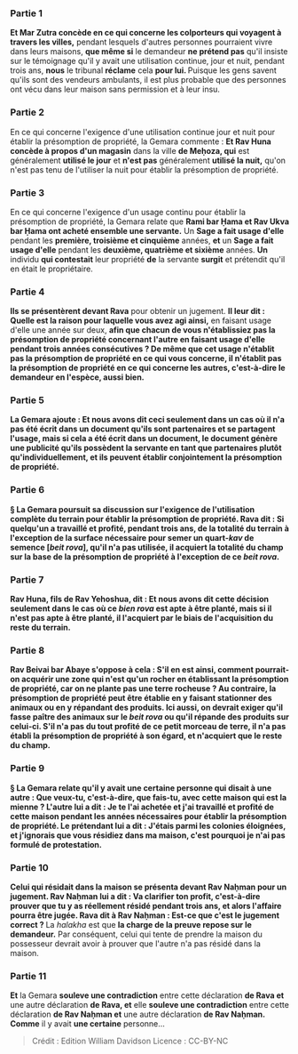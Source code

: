 
### Partie 1
<b>Et Mar Zutra concède en ce qui concerne les colporteurs qui voyagent à travers les villes,</b> pendant lesquels d'autres personnes pourraient vivre dans leurs maisons, <b>que même si</b> le demandeur <b>ne prétend pas</b> qu'il insiste sur le témoignage qu'il y avait une utilisation continue, jour et nuit, pendant trois ans, <b>nous</b> le tribunal <b>réclame</b> cela <b>pour lui. </b> Puisque les gens savent qu'ils sont des vendeurs ambulants, il est plus probable que des personnes ont vécu dans leur maison sans permission et à leur insu.

### Partie 2
En ce qui concerne l'exigence d'une utilisation continue jour et nuit pour établir la présomption de propriété, la Gemara commente : <b>Et Rav Huna concède à propos d'un magasin</b> dans la ville <b>de Meḥoza, qui</b> est généralement <b>utilisé le jour</b> et <b>n'est pas</b> généralement <b>utilisé la nuit,</b> qu'on n'est pas tenu de l'utiliser la nuit pour établir la présomption de propriété.

### Partie 3
En ce qui concerne l'exigence d'un usage continu pour établir la présomption de propriété, la Gemara relate que <b>Rami bar Ḥama et Rav Ukva bar Ḥama ont acheté ensemble une servante.</b> Un <b>Sage a fait usage d'elle</b> pendant les <b>première, troisième et cinquième</b> années, <b>et</b> un <b>Sage a fait usage d'elle</b> pendant les <b>deuxième, quatrième et sixième</b> années. <b>Un</b> individu <b>qui contestait</b> leur propriété <b>de</b> la servante <b>surgit</b> et prétendit qu'il en était le propriétaire.

### Partie 4
<b>Ils se présentèrent devant Rava</b> pour obtenir un jugement. <b>Il leur dit : Quelle est la raison pour laquelle vous avez agi ainsi,</b> en faisant usage d'elle une année sur deux, <b>afin que chacun de <b>vous n'établissiez pas</b> la <b>présomption</b> de propriété <b>concernant l'autre</b> en faisant usage d'elle pendant trois années consécutives ? <b>De même que</b> cet usage n'établit pas la <b>présomption</b> de propriété <b>en ce qui vous concerne,</b> il n'établit pas la <b>présomption</b> de propriété <b>en ce qui concerne les autres,</b> c'est-à-dire le demandeur en l'espèce, <b>aussi bien.</b>

### Partie 5
La Gemara ajoute : <b>Et nous avons dit</b> ceci <b>seulement</b> dans un cas <b>où</b> il <b>n'a pas été écrit</b> dans un <b>document</b> qu'ils sont partenaires et se partagent l'usage, <b>mais</b> si cela <b>a été écrit</b> dans un <b>document,</b> le document génère une <b>publicité</b> qu'ils possèdent la servante en tant que partenaires plutôt qu'individuellement, et ils peuvent établir conjointement la présomption de propriété.

### Partie 6
§ La Gemara poursuit sa discussion sur l'exigence de l'utilisation complète du terrain pour établir la présomption de propriété. <b>Rava dit : </b> Si quelqu'un a travaillé et <b>profité,</b> pendant trois ans, <b>de la totalité</b> du terrain <b>à l'exception</b> de la <b>surface nécessaire pour semer un quart-<i>kav</i> de semence [<i>beit rova</i>],</b> qu'il n'a pas utilisée, <b>il acquiert la totalité</b> du champ sur la base de la présomption de propriété <b>à l'exception</b> de ce <b><i>beit rova</i>. </b>

### Partie 7
<b>Rav Huna, fils de Rav Yehoshua, dit : Et nous avons dit</b> cette décision <b>seulement dans le cas où</b> ce <i>bien rova</i> <b>est apte à être planté, mais</b> si <b>il n'est pas apte à être planté, il l'acquiert par le biais</b> de l'acquisition du reste du <b>terrain.</b>

### Partie 8
<b>Rav Beivai bar Abaye s'oppose à cela : S'il en est ainsi, comment pourrait-on acquérir</b> une zone qui n'est qu'un <b>rocher</b> en établissant la présomption de propriété, car on ne plante pas une terre rocheuse ? <b>Au contraire,</b> la présomption de propriété peut être établie <b>en y faisant stationner des animaux ou en y répandant des produits. Ici aussi, on devrait exiger qu'il fasse paître des animaux sur</b> le <i>beit rova</i> <b>ou</b> qu'il <b>répande des produits sur celui-ci.</b> S'il n'a pas du tout profité de ce petit morceau de terre, il n'a pas établi la présomption de propriété à son égard, et n'acquiert que le reste du champ.

### Partie 9
§ La Gemara relate qu'il y avait <b>une certaine</b> personne <b>qui disait à une autre : Que veux-tu,</b> c'est-à-dire, que fais-tu, <b>avec cette maison</b> qui est la mienne ? L'autre <b>lui a dit : Je te l'ai achetée et j'ai</b> travaillé et <b>profité</b> de <b>cette maison</b> pendant les <b>années</b> nécessaires pour établir la <b>présomption</b> de propriété. Le prétendant lui <b>a dit : J'étais parmi les colonies éloignées,</b> et j'ignorais que vous résidiez dans ma maison, c'est pourquoi je n'ai pas formulé de protestation.

### Partie 10
Celui qui résidait dans la maison <b>se présenta devant Rav Naḥman</b> pour un jugement. Rav Naḥman <b>lui a dit : Va clarifier ton profit,</b> c'est-à-dire prouver que tu y as réellement résidé pendant trois ans, et alors l'affaire pourra être jugée. <b>Rava dit à</b> Rav Naḥman : Est-ce que <b>c'est le</b> jugement correct ? </b> La <i>halakha</i> est que <b>la charge de la preuve repose sur le demandeur.</b> Par conséquent, celui qui tente de prendre la maison du possesseur devrait avoir à prouver que l'autre n'a pas résidé dans la maison.

### Partie 11
<b>Et</b> la Gemara <b>souleve une contradiction</b> entre cette déclaration <b>de Rava et</b> une autre déclaration <b>de Rava, et</b> elle <b>souleve une contradiction</b> entre cette déclaration <b>de Rav Naḥman et</b> une autre déclaration <b>de Rav Naḥman. Comme</b> il y avait <b>une certaine</b> personne...

>Crédit : Edition William Davidson
>Licence : CC-BY-NC
